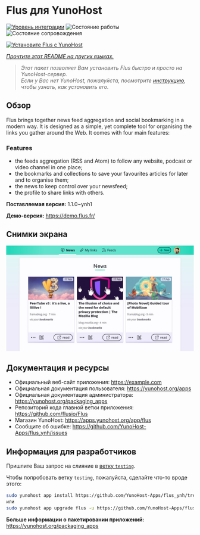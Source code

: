 <!--
Важно: этот README был автоматически сгенерирован <https://github.com/YunoHost/apps/tree/master/tools/readme_generator>
Он НЕ ДОЛЖЕН редактироваться вручную.
-->

# Flus для YunoHost

[![Уровень интеграции](https://dash.yunohost.org/integration/flus.svg)](https://ci-apps.yunohost.org/ci/apps/flus/) ![Состояние работы](https://ci-apps.yunohost.org/ci/badges/flus.status.svg) ![Состояние сопровождения](https://ci-apps.yunohost.org/ci/badges/flus.maintain.svg)

[![Установите Flus с YunoHost](https://install-app.yunohost.org/install-with-yunohost.svg)](https://install-app.yunohost.org/?app=flus)

*[Прочтите этот README на других языках.](./ALL_README.md)*

> *Этот пакет позволяет Вам установить Flus быстро и просто на YunoHost-сервер.*  
> *Если у Вас нет YunoHost, пожалуйста, посмотрите [инструкцию](https://yunohost.org/install), чтобы узнать, как установить его.*

## Обзор

Flus brings together news feed aggregation and social bookmarking in a modern way. It is designed as a simple, yet complete tool for organising the links you gather around the Web. It comes with four main features:
### Features

- the feeds aggregation (RSS and Atom) to follow any website, podcast or video channel in one place;
- the bookmarks and collections to save your favourites articles for later and to organise them;
- the news to keep control over your newsfeed;
- the profile to share links with others.


**Поставляемая версия:** 1.1.0~ynh1

**Демо-версия:** <https://demo.flus.fr/>

## Снимки экрана

![Снимок экрана Flus](./doc/screenshots/screenshot.jpg)

## Документация и ресурсы

- Официальный веб-сайт приложения: <https://example.com>
- Официальная документация пользователя: <https://yunohost.org/apps>
- Официальная документация администратора: <https://yunohost.org/packaging_apps>
- Репозиторий кода главной ветки приложения: <https://github.com/flusio/Flus>
- Магазин YunoHost: <https://apps.yunohost.org/app/flus>
- Сообщите об ошибке: <https://github.com/YunoHost-Apps/flus_ynh/issues>

## Информация для разработчиков

Пришлите Ваш запрос на слияние в [ветку `testing`](https://github.com/YunoHost-Apps/flus_ynh/tree/testing).

Чтобы попробовать ветку `testing`, пожалуйста, сделайте что-то вроде этого:

```bash
sudo yunohost app install https://github.com/YunoHost-Apps/flus_ynh/tree/testing --debug
или
sudo yunohost app upgrade flus -u https://github.com/YunoHost-Apps/flus_ynh/tree/testing --debug
```

**Больше информации о пакетировании приложений:** <https://yunohost.org/packaging_apps>
